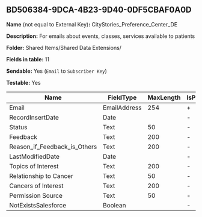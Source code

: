 ## BD506384-9DCA-4B23-9D40-0DF5CBAF0A0D

**Name** (not equal to External Key)**:** CityStories_Preference_Center_DE

**Description:** For emails about events, classes, services available to patients

**Folder:** Shared Items/Shared Data Extensions/

**Fields in table:** 11

**Sendable:** Yes (`Email` to `Subscriber Key`)

**Testable:** Yes

| Name | FieldType | MaxLength | IsPrimaryKey | IsNullable | DefaultValue |
| --- | --- | --- | --- | --- | --- |
| Email | EmailAddress | 254 | + | - |  |
| RecordInsertDate | Date |  | - | + | GetDate() |
| Status | Text | 50 | - | + |  |
| Feedback | Text | 200 | - | + |  |
| Reason_if_Feedback_is_Others | Text | 200 | - | + |  |
| LastModifiedDate | Date |  | - | + |  |
| Topics of Interest | Text | 200 | - | + |  |
| Relationship to Cancer | Text | 50 | - | + |  |
| Cancers of Interest | Text | 200 | - | + |  |
| Permission Source | Text | 50 | - | + |  |
| NotExistsSalesforce | Boolean |  | - | + |  |
